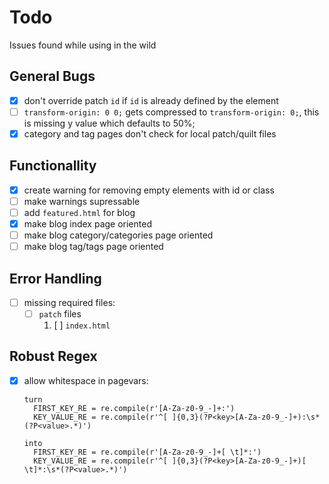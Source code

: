 Todo
====

Issues found while using in the wild

General Bugs
------------
- [x] don't override patch `id` if `id` is already defined by the element
- [ ] `transform-origin: 0 0;` gets compressed to `transform-origin: 0;`, this is missing y value which defaults to 50%;
- [x] category and tag pages don't check for local patch/quilt files

Functionallity
--------------

- [x] create warning for removing empty elements with id or class
- [ ] make warnings supressable
- [ ] add `featured.html` for blog
- [x] make blog index page oriented
- [ ] make blog category/categories page oriented
- [ ] make blog tag/tags page oriented

Error Handling
--------------

- [ ] missing required files:
    - [ ] `patch` files
        1. [ ] `index.html`

Robust Regex
------------

- [x] allow whitespace in pagevars:

      turn 
        FIRST_KEY_RE = re.compile(r'[A-Za-z0-9_-]+:')
        KEY_VALUE_RE = re.compile(r'^[ ]{0,3}(?P<key>[A-Za-z0-9_-]+):\s*(?P<value>.*)')
      
      into 
        FIRST_KEY_RE = re.compile(r'[A-Za-z0-9_-]+[ \t]*:')
        KEY_VALUE_RE = re.compile(r'^[ ]{0,3}(?P<key>[A-Za-z0-9_-]+)[ \t]*:\s*(?P<value>.*)')

      